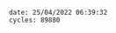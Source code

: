 

                date: 25/04/2022 06:39:32
                cycles: 89880

                         